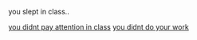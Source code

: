 you slept in class..

[you didnt pay attention in class](confused.md)
[you didnt do your work](nowork.md)